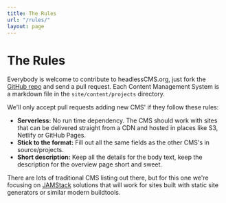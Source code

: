```yaml
---
title: The Rules
url: "/rules/"
layout: page
---
```


# The Rules

Everybody is welcome to contribute to headlessCMS.org, just fork the [GitHub repo](https://github.com/netlify/headlessCMS#forkdestinationbox) and send a pull request. Each Content Management System is a markdown file in the `site/content/projects` directory.

We'll only accept pull requests adding new CMS' if they follow these rules:

- **Serverless:** No run time dependency. The CMS should work with sites that can be delivered straight from a CDN and hosted in places like S3, Netlify or GitHub Pages.
- **Stick to the format:** Fill out all the same fields as the other CMS's in source/projects.
- **Short description:** Keep all the details for the body text, keep the description for the overview page short and sweet.

There are lots of traditional CMS listing out there, but for this one we're focusing on [JAMStack](https://www.jamstack.org) solutions that will work for sites built with static site generators or similar modern buildtools.
